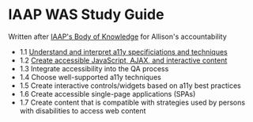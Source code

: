 # IAAP WAS Study Guide

Written after [IAAP's Body of Knowledge](https://www.accessibilityassociation.org/resource/WAS_Certification_FInal_2020_FINAL) for Allison's accountability

- 1.1 [Understand and interpret a11y specificiations and techniques](/1.1-specs-and-techniques/readme.md) 
- 1.2 [Create accessible JavaScript, AJAX, and interactive content](/1.2-js-ajax-interactive-content/readme.md)
- 1.3 Integrate accessibility into the QA process
- 1.4 Choose well-supported a11y techniques
- 1.5 Create interactive controls/widgets based on a11y best practices
- 1.6 Create accessible single-page applications (SPAs)
- 1.7 Create content that is compatible with strategies used by persons with disabilities to access web content